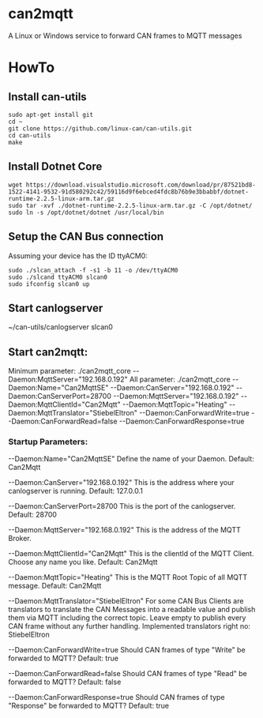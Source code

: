 # can2mqtt
A Linux or Windows service to forward CAN frames to MQTT messages

# HowTo

## Install can-utils
```
sudo apt-get install git
cd ~
git clone https://github.com/linux-can/can-utils.git
cd can-utils
make
```

## Install Dotnet Core
```
wget https://download.visualstudio.microsoft.com/download/pr/87521bd8-1522-4141-9532-91d580292c42/59116d9f6ebced4fdc8b76b9e3bbabbf/dotnet-runtime-2.2.5-linux-arm.tar.gz
sudo tar -xvf ./dotnet-runtime-2.2.5-linux-arm.tar.gz -C /opt/dotnet/
sudo ln -s /opt/dotnet/dotnet /usr/local/bin
```

## Setup the CAN Bus connection 
Assuming your device has the ID ttyACM0:
```
sudo ./slcan_attach -f -s1 -b 11 -o /dev/ttyACM0
sudo ./slcand ttyACM0 slcan0
sudo ifconfig slcan0 up
```

## Start canlogserver
~/can-utils/canlogserver slcan0

## Start can2mqtt: 
Minimum parameter: ./can2mqtt_core --Daemon:MqttServer="192.168.0.192" 
All parameter: ./can2mqtt_core --Daemon:Name="Can2MqttSE" --Daemon:CanServer="192.168.0.192" --Daemon:CanServerPort=28700 --Daemon:MqttServer="192.168.0.192" --Daemon:MqttClientId="Can2Mqtt" --Daemon:MqttTopic="Heating" --Daemon:MqttTranslator="StiebelEltron" --Daemon:CanForwardWrite=true --Daemon:CanForwardRead=false --Daemon:CanForwardResponse=true

### Startup Parameters:
--Daemon:Name="Can2MqttSE"
Define the name of your Daemon. Default: Can2Mqtt

--Daemon:CanServer="192.168.0.192" 
This is the address where your canlogserver is running. Default: 127.0.0.1

--Daemon:CanServerPort=28700 
This is the port of the canlogserver. Default: 28700

--Daemon:MqttServer="192.168.0.192" 
This is the address of the MQTT Broker.

--Daemon:MqttClientId="Can2Mqtt" 
This is the clientId of the MQTT Client. Choose any name you like. Default: Can2Mqtt

--Daemon:MqttTopic="Heating" 
This is the MQTT Root Topic of all MQTT message. Default: Can2Mqtt

--Daemon:MqttTranslator="StiebelEltron"
For some CAN Bus Clients are translators to translate the CAN Messages into a readable value and publish them via MQTT including the correct topic. Leave empty to publish every CAN frame without any further handling.
Implemented translators right no: StiebelEltron

--Daemon:CanForwardWrite=true
Should CAN frames of type "Write" be forwarded to MQTT? Default: true

--Daemon:CanForwardRead=false
Should CAN frames of type "Read" be forwarded to MQTT? Default: false

--Daemon:CanForwardResponse=true
Should CAN frames of type "Response" be forwarded to MQTT? Default: true